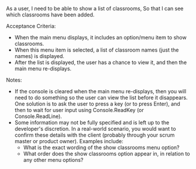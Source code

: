As a user,
I need to be able to show a list of classrooms,
So that I can see which classrooms have been added.

Acceptance Criteria:
* When the main menu displays, it includes an option/menu item to show classrooms.
* When this menu item is selected, a list of classroom names (just the names) is displayed.
* After the list is displayed, the user has a chance to view it, and then the main menu re-displays.

Notes:
* If the console is cleared when the main menu re-displays, then you will need to do something so the user can view the list before it disappears. One solution is to ask the user to press a key (or to press Enter), and then to wait for user input using Console.ReadKey (or Console.ReadLine).
* Some information may not be fully specified and is left up to the developer's discretion. In a real-world scenario, you would want to confirm these details with the client (probably through your scrum master or product owner). Examples include:
    * What is the exact wording of the show classrooms menu option?
    * What order does the show classrooms option appear in, in relation to any other menu options?
